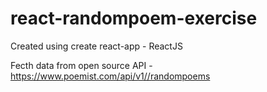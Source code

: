 # react-randompoem-exercise

Created using create react-app - ReactJS




Fecth data from open source API - https://www.poemist.com/api/v1//randompoems
